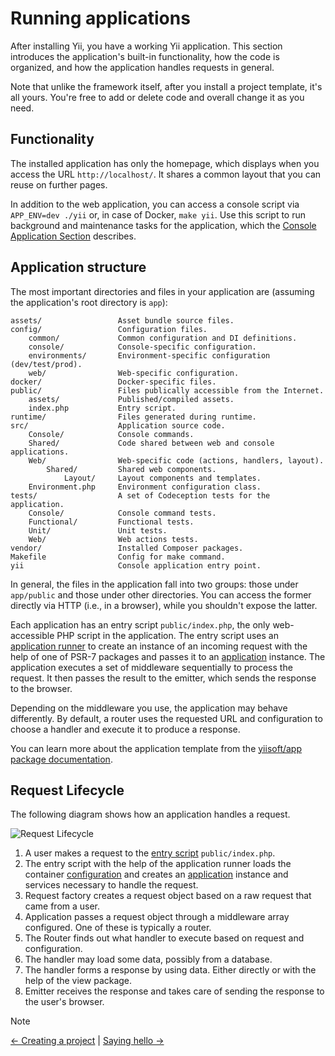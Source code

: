 # Running applications

After installing Yii, you have a working Yii application.  This section
introduces the application's built-in functionality, how the code is
organized, and how the application handles requests in general.

Note that unlike the framework itself, after you install a project template,
it's all yours.  You're free to add or delete code and overall change it as
you need.

## Functionality <span id="functionality"></span>

The installed application has only the homepage, which displays when you
access the URL `http://localhost/`.  It shares a common layout that you can
reuse on further pages.

<!--
You should also see a toolbar at the bottom of the browser window.
This is useful [debugger tool](https://github.com/yiisoft/yii-debug) provided by Yii to record and display a lot of
debugging information, such as log messages, response statuses, the database queries run, and so on.
-->

In addition to the web application, you can access a console script via
`APP_ENV=dev ./yii` or, in case of Docker, `make yii`.  Use this script to
run background and maintenance tasks for the application, which the [Console
Application Section](../tutorial/console-applications.md) describes.


## Application structure <span id="application-structure"></span>

The most important directories and files in your application are (assuming
the application's root directory is `app`):

```
assets/                 Asset bundle source files.
config/                 Configuration files.
    common/             Common configuration and DI definitions.
    console/            Console-specific configuration.
    environments/       Environment-specific configuration (dev/test/prod).
    web/                Web-specific configuration.
docker/                 Docker-specific files.
public/                 Files publically accessible from the Internet.
    assets/             Published/compiled assets.
    index.php           Entry script.
runtime/                Files generated during runtime.
src/                    Application source code.
    Console/            Console commands.
    Shared/             Code shared between web and console applications.
    Web/                Web-specific code (actions, handlers, layout).
        Shared/         Shared web components.
            Layout/     Layout components and templates.
    Environment.php     Environment configuration class.
tests/                  A set of Codeception tests for the application.
    Console/            Console command tests.
    Functional/         Functional tests.
    Unit/               Unit tests.
    Web/                Web actions tests.
vendor/                 Installed Composer packages.
Makefile                Config for make command.
yii                     Console application entry point.
```

In general, the files in the application fall into two groups: those under
`app/public` and those under other directories. You can access the former
directly via HTTP (i.e., in a browser), while you shouldn't expose the
latter.

Each application has an entry script `public/index.php`, the only
web-accessible PHP script in the application.  The entry script uses an
[application runner](https://github.com/yiisoft/yii-runner) to create an
instance of an incoming request with the help of one of PSR-7 packages and
passes it to an [application](../structure/application.md)  instance. The
application executes a set of middleware sequentially to process the
request.  It then passes the result to the emitter, which sends the response
to the browser.

Depending on the middleware you use, the application may behave
differently. By default, a router uses the requested URL and configuration
to choose a handler and execute it to produce a response.

You can learn more about the application template from the [yiisoft/app
package
documentation](https://github.com/yiisoft/app/blob/master/README.md).

## Request Lifecycle <span id="request-lifecycle"></span>

The following diagram shows how an application handles a request.

![Request Lifecycle](img/request-lifecycle.svg)

1. A user makes a request to the [entry
   script](../structure/entry-script.md) `public/index.php`.
2. The entry script with the help of the application runner loads the
   container [configuration](../concept/configuration.md) and creates an
   [application](../structure/application.md) instance and services
   necessary to handle the request.
3. Request factory creates a request object based on a raw request that came
   from a user.
4. Application passes a request object through a middleware array
   configured. One of these is typically a router.
5. The Router finds out what handler to execute based on request and
   configuration.
6. The handler may load some data, possibly from a database.
7. The handler forms a response by using data. Either directly or with the
   help of the view package.
8. Emitter receives the response and takes care of sending the response to
   the user's browser.

> [!NOTE]
> [← Creating a project](creating-project.md) |
> [Saying hello →](hello.md)
